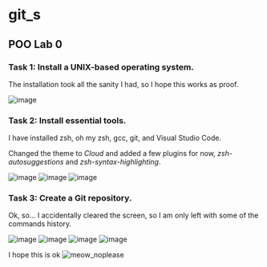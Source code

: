 # git_s

## POO Lab 0

### Task 1: Install a UNIX-based operating system.
The installation took all the sanity I had, so I hope this works as proof.

 ![image](https://user-images.githubusercontent.com/103103346/189530183-2c0c20f6-972f-4178-b963-ab76f2dea4fa.png)

### Task 2: Install essential tools. 
I have installed zsh, oh my zsh, gcc, git, and Visual Studio Code.

Changed the theme to *Cloud* and added a few plugins for now, *zsh-autosuggestions* and *zsh-syntax-highlighting*.

![image](https://user-images.githubusercontent.com/103103346/189531457-2571a10f-8b56-49b1-8341-82f5fa63f13b.png)
![image](https://user-images.githubusercontent.com/103103346/189531473-34eba6f0-7a3c-4cb4-99e3-ba61d3bb98dc.png)
![image](https://user-images.githubusercontent.com/103103346/189531483-2fbc8f99-4bcc-4445-bee2-f1d1cb2cb36f.png)

### Task 3: Create a Git repository. 
Ok, so... I accidentally cleared the screen, so I am only left with some of the commands history. 

![image](https://user-images.githubusercontent.com/103103346/189531687-80db028c-fd3c-4d3d-a53a-9913568ce3a6.png)
![image](https://user-images.githubusercontent.com/103103346/189531755-b06fa3a1-f26c-4cd9-81a2-abdb3bfa1086.png)
![image](https://user-images.githubusercontent.com/103103346/189531781-240e1bb3-ccdb-4ee3-9845-6b3d9adaa904.png)
![image](https://user-images.githubusercontent.com/103103346/189531821-047ee1ce-a3f1-4b2e-b8d2-4bac5944a29d.png)


I hope this is ok 
![meow_noplease](https://user-images.githubusercontent.com/103103346/189532074-182e72da-8386-4949-8ead-71f11d6c16b2.png)
